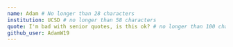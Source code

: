 ```yaml
---
name: Adam # No longer than 28 characters
institution: UCSD # no longer than 58 characters
quote: I'm bad with senior quotes, is this ok? # no longer than 100 characters, avoid using quotes(") to guarantee the format remains the same.
github_user: AdamW19
---
```


